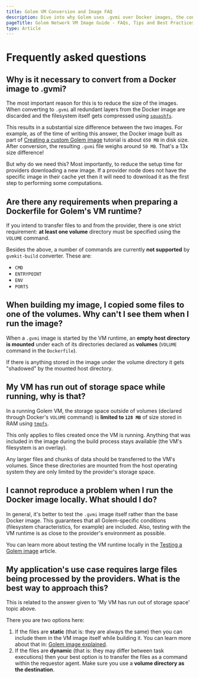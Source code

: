 ```yaml
---
title: Golem VM Conversion and Image FAQ
description: Dive into why Golem uses .gvmi over Docker images, the converting benefits, Dockerfile requirements for Golem VM, and solutions to common issues.
pageTitle: Golem Network VM Image Guide - FAQs, Tips and Best Practices
type: Article
---
```


# Frequently asked questions

## Why is it necessary to convert from a Docker image to .gvmi?

The most important reason for this is to reduce the size of the images. When converting to `.gvmi` all redundant layers from the Docker image are discarded and the filesystem itself gets compressed using [`squashfs`](https://www.kernel.org/doc/html/latest/filesystems/squashfs.html).

This results in a substantial size difference between the two images. For example, as of the time of writing this answer, the Docker image built as part of [Creating a custom Golem image](/docs/creators/python/tutorials/building-custom-image) tutorial is about `650 MB` in disk size. After conversion, the resulting `.gvmi` file weighs around `50 MB`. That's a 13x size difference!

But why do we need this? Most importantly, to reduce the setup time for providers downloading a new image. If a provider node does not have the specific image in their cache yet then it will need to download it as the first step to performing some computations.

## Are there any requirements when preparing a Dockerfile for Golem's VM runtime?

If you intend to transfer files to and from the provider, there is one strict requirement: **at least one volume** directory must be specified using the `VOLUME` command.

Besides the above, a number of commands are currently **not supported** by `gvmkit-build` converter. These are:

- `CMD`
- `ENTRYPOINT`
- `ENV`
- `PORTS`

## When building my image, I copied some files to one of the volumes. Why can't I see them when I run the image?

When a `.gvmi` image is started by the VM runtime, an **empty host directory is mounted** under each of its directories declared as **volumes** (`VOLUME` command in the `Dockerfile`).

If there is anything stored in the image under the volume directory it gets "shadowed" by the mounted host directory.

## My VM has run out of storage space while running, why is that?

In a running Golem VM, the storage space outside of volumes (declared through Docker's `VOLUME` command) is **limited to `128 MB`** of size stored in RAM using [`tmpfs`](https://www.kernel.org/doc/html/latest/filesystems/tmpfs.html).

This only applies to files created once the VM is running. Anything that was included in the image during the build process stays available (the VM's filesystem is an overlay).

Any larger files and chunks of data should be transferred to the VM's volumes. Since these directories are mounted from the host operating system they are only limited by the provider's storage space.

## I cannot reproduce a problem when I run the Docker image locally. What should I do?

In general, it's better to test the `.gvmi` image itself rather than the base Docker image. This guarantees that all Golem-specific conditions (filesystem characteristics, for example) are included. Also, testing with the VM runtime is as close to the provider's environment as possible.

You can learn more about testing the VM runtime locally in the [Testing a Golem image](/docs/creators/python/tutorials/testing-golem-image) article.

## My application's use case requires large files being processed by the providers. What is the best way to approach this?

This is related to the answer given to 'My VM has run out of storage space' topic above.

There you are two options here:

1. If the files are **static** (that is: they are always the same) then you can include them in the VM image itself while building it. You can learn more about that in: [Golem image explained](/docs/creators/python/guides/golem-images).
2. If the files are **dynamic** (that is: they may differ between task executions) then your best option is to transfer the files as a command within the requestor agent. Make sure you use a **volume directory as the destination**.
